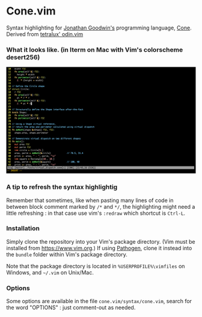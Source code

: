 # Cone.vim
Syntax highlighting for [Jonathan Goodwin's](https://jondgoodwin.com/) programming language, [Cone](https://cone.jondgoodwin.com/).
Derived from [tetralux' odin.vim](https://github.com/Tetralux/odin.vim)

### What it looks like. (in Iterm on Mac with Vim's colorscheme desert256)
![Screenshot](cone.vim.png)

### A tip to refresh the syntax highlightig
Remember that sometimes, like when pasting many lines of code in between block comment marked by `/*` and `*/`, the highlighting
might need a little refreshing : in that case use vim's `:redraw` which shortcut is `Ctrl-L`.

### Installation

Simply clone the repository into your Vim's package directory. (Vim must be installed from https://www.vim.org.)
If using [Pathogen](https://github.com/tpope/vim-pathogen), clone it instead into the `bundle` folder within Vim's package directory.

Note that the package directory is located in `%USERPROFILE%\vimfiles` on Windows,
and `~/.vim` on Unix/Mac.

### Options

Some options are available in the file `cone.vim/syntax/cone.vim`, search for the word "OPTIONS" : just comment-out as needed.
